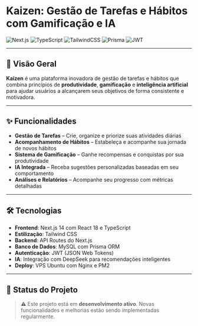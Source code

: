 # Kaizen: Gestão de Tarefas e Hábitos com Gamificação e IA

![Next.js](https://img.shields.io/badge/Next.js-14-black?logo=nextdotjs)
![TypeScript](https://img.shields.io/badge/TypeScript-blue?logo=typescript)
![TailwindCSS](https://img.shields.io/badge/Tailwind_CSS-38B2AC?logo=tailwindcss)
![Prisma](https://img.shields.io/badge/Prisma-2D3748?logo=prisma)
![JWT](https://img.shields.io/badge/JWT-black?logo=jsonwebtokens)

---

## 🚀 Visão Geral

**Kaizen** é uma plataforma inovadora de gestão de tarefas e hábitos que combina princípios de **produtividade**, **gamificação** e **inteligência artificial** para ajudar usuários a alcançarem seus objetivos de forma consistente e motivadora.

---

## ✨ Funcionalidades

- **Gestão de Tarefas** – Crie, organize e priorize suas atividades diárias
- **Acompanhamento de Hábitos** – Estabeleça e acompanhe sua jornada de novos hábitos
- **Sistema de Gamificação** – Ganhe recompensas e conquistas por sua produtividade
- **IA Integrada** – Receba sugestões personalizadas baseadas em seu comportamento
- **Análises e Relatórios** – Acompanhe seu progresso com métricas detalhadas

---

## 🛠️ Tecnologias

- **Frontend**: Next.js 14 com React 18 e TypeScript  
- **Estilização**: Tailwind CSS  
- **Backend**: API Routes do Next.js  
- **Banco de Dados**: MySQL com Prisma ORM  
- **Autenticação**: JWT (JSON Web Tokens)  
- **IA**: Integração com DeepSeek para recomendações inteligentes  
- **Deploy**: VPS Ubuntu com Nginx e PM2  

---

## 🚧 Status do Projeto

> ⚠️ Este projeto está em **desenvolvimento ativo**. Novas funcionalidades e melhorias estão sendo implementadas regularmente.
